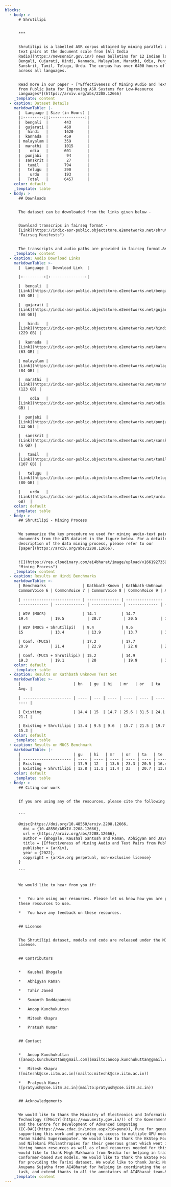 ```yaml
---
blocks:
  - body: >
      # Shrutilipi


      ***


      Shrutilipi is a labelled ASR corpus obtained by mining parallel audio and
      text pairs at the document scale from [All India
      Radio](https://newsonair.gov.in/) news bulletins for 12 Indian languages:
      Bengali, Gujarati, Hindi, Kannada, Malayalam, Marathi, Odia, Punjabi,
      Sanskrit, Tamil, Telugu, Urdu. The corpus has over 6400 hours of data
      across all languages.


      Read more in our paper - [*Effectiveness of Mining Audio and Text Pairs
      from Public Data for Improving ASR Systems for Low-Resource
      Languages*](https://arxiv.org/abs/2208.12666)
    _template: content
  - caption: Dataset Details
    markdownTable: |-
      |  Language | Size (in Hours) |
      |:---------:|:---------------:|
      |  bengali  |       443       |
      |  gujarati |       460       |
      |   hindi   |       1620      |
      |  kannada  |       459       |
      | malayalam |       359       |
      |  marathi  |       1015      |
      |    odia   |       601       |
      |  punjabi  |        94       |
      |  sanskrit |        27       |
      |   tamil   |       794       |
      |   telugu  |       390       |
      |    urdu   |       193       |
      |   Total   |       6457      |
    color: default
    _template: table
  - body: >
      ## Downloads


      The dataset can be downloaded from the links given below -


      Download transcrips in fairseq format -
      [Link](https://indic-asr-public.objectstore.e2enetworks.net/shrutilipi/shrutilipi\_fairseq.zip
      "Fairseq Manifests")


      The transcripts and audio paths are provided in fairseq format.&#x20;
    _template: content
  - caption: Audio Download Links
    markdownTable: >-
      |  Language |  Download Link  |

      |:---------:|:---------------:|

      |  bengali  |
      [Link](https://indic-asr-public.objectstore.e2enetworks.net/bengali.zip)
      (65 GB) |

      |  gujarati |
      [Link](https://indic-asr-public.objectstore.e2enetworks.net/gujarati.zip)
      (68 GB)|

      |   hindi   |
      [Link](https://indic-asr-public.objectstore.e2enetworks.net/hindi.zip)
      (229 GB) |

      |  kannada  |
      [Link](https://indic-asr-public.objectstore.e2enetworks.net/kannada.zip)
      (63 GB) |

      | malayalam |
      [Link](https://indic-asr-public.objectstore.e2enetworks.net/malayalam.zip)
      (84 GB) |

      |  marathi  |
      [Link](https://indic-asr-public.objectstore.e2enetworks.net/marathi.zip)
      (123 GB) |

      |    odia   |
      [Link](https://indic-asr-public.objectstore.e2enetworks.net/odia.zip) (74
      GB) |

      |  punjabi  |
      [Link](https://indic-asr-public.objectstore.e2enetworks.net/punjabi.zip)
      (12 GB) |

      |  sanskrit |
      [Link](https://indic-asr-public.objectstore.e2enetworks.net/sanskrit.zip)
      (6 GB) |

      |   tamil   |
      [Link](https://indic-asr-public.objectstore.e2enetworks.net/tamil.zip)
      (107 GB) |

      |   telugu  |
      [Link](https://indic-asr-public.objectstore.e2enetworks.net/telugu.zip)
      (80 GB) |

      |    urdu   |
      [Link](https://indic-asr-public.objectstore.e2enetworks.net/urdu.zip) (30
      GB)  |
    color: default
    _template: table
  - body: >
      ## Shrutilipi - Mining Process


      We summarize the key procedure we used for mining audio-text pairs from
      documents from the AIR dataset in the figure below. For a detailed
      description of the data mining process, please refer to our
      [paper](https://arxiv.org/abs/2208.12666).


      ![](https://res.cloudinary.com/ai4bharat/image/upload/v1661927359/alignment-figure\_pie8yd.png
      "Mining Process")
    _template: content
  - caption: Results on Hindi Benchmarks
    markdownTable: >-
      | Benchmarks                | Kathbath-Known | Kathbath-UnKnown | Tarini |
      CommonVoice 6 | CommonVoice 7 | CommonVoice 8 | CommonVoice 9 | Avg. |

      | ------------------------- | -------------- | ---------------- | ------ |
      ------------- | ------------- | ------------- | ------------- | ---- |

      | W2V (MUCS)                | 14.1           | 14.7             | 22.7   |
      19.4          | 19.5          | 20.7          | 20.5          | 18.8 |

      | W2V (MUCS + Shrutilipi)   | 9.4            | 9.6              | 19.7   |
      15            | 13.4          | 13.9          | 13.7          | 13.5 |

      | Conf. (MUCS)              | 17.2           | 17.7             | 25.4   |
      20.9          | 21.4          | 22.9          | 22.8          | 21.2 |

      | Conf. (MUCS + Shrutilipi) | 15.2           | 14.9             | 23.9   |
      19.3          | 19.1          | 20            | 19.9          | 18.9 |
    color: default
    _template: table
  - caption: Results on Kathbath Unknown Test Set
    markdownTable: >-
      |                       | bn   | gu  | hi   | mr   | or   | ta   | te   |
      Avg. |

      | --------------------- | ---- | --- | ---- | ---- | ---- | ---- | ---- |
      ---- |

      | Existing              | 14.4 | 15  | 14.7 | 25.6 | 31.5 | 24.1 | 22.3 |
      21.1 |

      | Existing + Shrutilipi | 13.4 | 9.5 | 9.6  | 15.7 | 21.5 | 19.7 | 17.7 |
      15.3 |
    color: default
    _template: table
  - caption: Results on MUCS Benchmark
    markdownTable: |-
      |                       | gu   | hi   | mr   | or   | ta   | te   | Avg. |
      | --------------------- | ---- | ---- | ---- | ---- | ---- | ---- | ---- |
      | Existing              | 17.9 | 12   | 13.6 | 23.3 | 20.5 | 16.4 | 17.3 |
      | Existing + Shrutilipi | 12.8 | 11.1 | 11.4 | 23   | 20.7 | 13.8 | 15.5 |
    color: default
    _template: table
  - body: >
      ## Citing our work


      If you are using any of the resources, please cite the following article:


      ```

      @misc{https://doi.org/10.48550/arxiv.2208.12666,
        doi = {10.48550/ARXIV.2208.12666},
        url = {https://arxiv.org/abs/2208.12666},
        author = {Bhogale, Kaushal Santosh and Raman, Abhigyan and Javed, Tahir and Doddapaneni, Sumanth and Kunchukuttan, Anoop and Kumar, Pratyush and Khapra, Mitesh M.},
        title = {Effectiveness of Mining Audio and Text Pairs from Public Data for Improving ASR Systems for Low-Resource Languages},
        publisher = {arXiv},
        year = {2022},
        copyright = {arXiv.org perpetual, non-exclusive license}
      }

      ```


      We would like to hear from you if:


      *   You are using our resources. Please let us know how you are putting
      these resources to use.

      *   You have any feedback on these resources.


      ## License


      The Shrutilipi dataset, models and code are released under the MIT
      License.


      ## Contributors


      *   Kaushal Bhogale

      *   Abhigyan Raman

      *   Tahir Javed

      *   Sumanth Doddapaneni

      *   Anoop Kunchukuttan

      *   Mitesh Khapra

      *   Pratush Kumar


      ## Contact


      *   Anoop Kunchukuttan
      ([anoop.kunchukuttan@gmail.com](mailto:anoop.kunchukuttan@gmail.com))

      *   Mitesh Khapra
      ([miteshk@cse.iitm.ac.in](mailto:miteshk@cse.iitm.ac.in))

      *   Pratyush Kumar
      ([pratyush@cse.iitm.ac.in](mailto:pratyush@cse.iitm.ac.in))


      ## Acknowledgements


      We would like to thank the Ministry of Electronics and Information
      Technology ([MeitY](https://www.meity.gov.in/)) of the Government of India
      and the Centre for Development of Advanced Computing
      ([C-DAC](https://www.cdac.in/index.aspx?id=pune)), Pune for generously
      supporting this work and providing us access to multiple GPU nodes on the
      Param Siddhi Supercomputer. We would like to thank the EkStep Foundation
      and Nilekani Philanthropies for their generous grant which went into
      hiring human resources as well as cloud resources needed for this work. We
      would like to thank Megh Makhwana from Nvidia for helping in training
      Conformer-based ASR models. We would like to thank the EkStep Foundation
      for providing the Tarini dataset. We would like to thank Janki Nawale and
      Anupama Sujatha from AI4Bharat for helping in coordinating the annotation
      task, and extend thanks to all the annotators of AI4Bharat team.&#x20;
    _template: content
---
```


